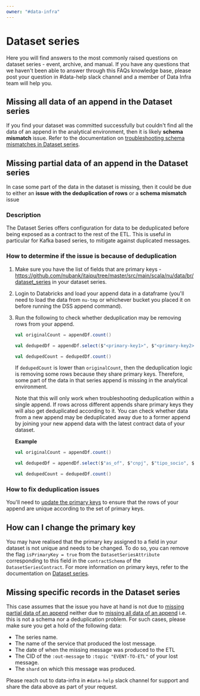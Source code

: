 ```yaml
---
owner: "#data-infra"
---
```


# Dataset series

Here you will find answers to the most commonly raised questions on dataset series - event, archive, and manual. If you have any questions that we haven't been able to answer through this FAQs knowledge base, please post your question in #data-help slack channel and a member of Data Infra team will help you.

## Missing all data of an append in the Dataset series

If you find your dataset was committed successfully but couldn't find all the data of an append in the analytical environment, then it is likely **schema mismatch** issue. Refer to the documentation on [troubleshooting schema mismatches in Dataset series](https://github.com/nubank/data-platform-docs/blob/master/data-users/etl_users/dataset_series.md#troubleshooting-dataset-series-schema-mismatches).

## Missing partial data of an append in the Dataset series

In case some part of the data in the dataset is missing, then it could be due to either an **issue with the deduplication of rows** or a **schema mismatch** issue

### Description

The Dataset Series offers configuration for data to be deduplicated before being exposed as a contract to the rest of the ETL. This is useful in particular for Kafka based series, to mitigate against duplicated messages.

### How to determine if the issue is because of deduplication

1. Make sure you have the list of fields that are primary keys - <https://github.com/nubank/itaipu/tree/master/src/main/scala/nu/data/br/dataset_series> in your dataset series.

1. Login to Databricks and load your append data in a dataframe (you'll need to load the data from `nu-tmp` or whichever bucket you placed it on before running the DSS append command).

1. Run the following to check whether deduplication may be removing rows from your append.

    ```scala
    val originalCount = appendDf.count()

    val dedupedDf = appendDf.select($"<primary-key1>", $"<primary-key2>", $"<primary-key>",).distinct()

    val dedupedCount = dedupedDf.count()
    ```

    If `dedupedCount` is lower than `originalCount`, then the deduplication logic is removing some rows because they share primary keys. Therefore, some part of the data in that series append is missing in the analytical environment.

    Note that this will only work when troubleshooting deduplication within a single append. If rows across different appends share primary keys they will also get deduplicated according to it. You can check whether data from a new append may be deduplicated away due to a former append by joining your new append data with the latest contract data of your dataset.

    **Example**

    ```scala
    val originalCount = appendDf.count()

    val dedupedDf = appendDf.select($"as_of", $"cnpj", $"tipo_socio", $"cnpj_cpf_socio").distinct()

    val dedupedCount = dedupedDf.count()
    ```

### How to fix deduplication issues

You'll need to [update the primary keys](#how-can-i-change-the-primary-key) to ensure that the rows of your append are unique according to the set of primary keys.

## How can I change the primary key

You may have realised that the primary key assigned to a field in your dataset is not unique and needs to be changed. To do so, you can remove the flag `isPrimaryKey = true` from the `DatasetSeriesAttribute` corresponding to this field in the `contractSchema` of the `DatasetSeriesContract`. For more information on primary keys, refer to the documentation on [Dataset series](https://github.com/nubank/data-platform-docs/blob/e17ce316f92d0fb5078325387e3d007119bdabad/data-users/etl_users/dataset_series.md#rename-attributes).

## Missing specific records in the Dataset series

This case assumes that the issue you have at hand is not due to [missing partial data of an append](#missing-partial-data-of-an-append-in-the-dataset-series) neither due to [missing all data of an append](#missing-all-data-of-an-append-in-the-dataset-series) i.e. this is not a schema nor a deduplication problem. For such cases, please make sure you get a hold of the following data:

- The series name.
- The name of the service that produced the lost message.
- The date of when the missing message was produced to the ETL
- The CID of the `:out-message` to `:topic "EVENT-TO-ETL"` of your lost message.
- The `shard` on which this message was produced.

Please reach out to data-infra in `#data-help` slack channel for support and share the data above as part of your request.
